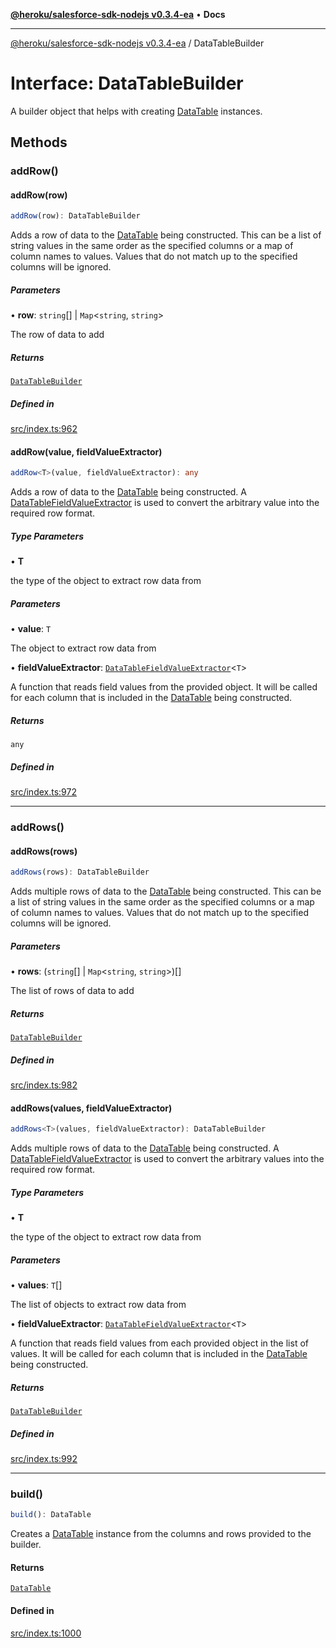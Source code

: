[**@heroku/salesforce-sdk-nodejs v0.3.4-ea**](../README.md) • **Docs**

***

[@heroku/salesforce-sdk-nodejs v0.3.4-ea](../README.md) / DataTableBuilder

# Interface: DataTableBuilder

A builder object that helps with creating [DataTable](DataTable.md) instances.

## Methods

### addRow()

#### addRow(row)

```ts
addRow(row): DataTableBuilder
```

Adds a row of data to the [DataTable](DataTable.md) being constructed. This can be a
list of string values in the same order as the specified columns or a map of
column names to values. Values that do not match up to the specified columns
will be ignored.

##### Parameters

• **row**: `string`[] \| `Map`\<`string`, `string`\>

The row of data to add

##### Returns

[`DataTableBuilder`](DataTableBuilder.md)

##### Defined in

[src/index.ts:962](https://github.com/cwallsfdc/salesforce-sdk-nodejs/blob/59161db9ea389cffac0d54282abb2c1e82011d42/src/index.ts#L962)

#### addRow(value, fieldValueExtractor)

```ts
addRow<T>(value, fieldValueExtractor): any
```

Adds a row of data to the [DataTable](DataTable.md) being constructed. A [DataTableFieldValueExtractor](../type-aliases/DataTableFieldValueExtractor.md)
is used to convert the arbitrary value into the required row format.

##### Type Parameters

• **T**

the type of the object to extract row data from

##### Parameters

• **value**: `T`

The object to extract row data from

• **fieldValueExtractor**: [`DataTableFieldValueExtractor`](../type-aliases/DataTableFieldValueExtractor.md)\<`T`\>

A function that reads field values from the provided object. It will be called for each column that is included in the [DataTable](DataTable.md) being constructed.

##### Returns

`any`

##### Defined in

[src/index.ts:972](https://github.com/cwallsfdc/salesforce-sdk-nodejs/blob/59161db9ea389cffac0d54282abb2c1e82011d42/src/index.ts#L972)

***

### addRows()

#### addRows(rows)

```ts
addRows(rows): DataTableBuilder
```

Adds multiple rows of data to the [DataTable](DataTable.md) being constructed. This can be a
list of string values in the same order as the specified columns or a map of
column names to values. Values that do not match up to the specified columns
will be ignored.

##### Parameters

• **rows**: (`string`[] \| `Map`\<`string`, `string`\>)[]

The list of rows of data to add

##### Returns

[`DataTableBuilder`](DataTableBuilder.md)

##### Defined in

[src/index.ts:982](https://github.com/cwallsfdc/salesforce-sdk-nodejs/blob/59161db9ea389cffac0d54282abb2c1e82011d42/src/index.ts#L982)

#### addRows(values, fieldValueExtractor)

```ts
addRows<T>(values, fieldValueExtractor): DataTableBuilder
```

Adds multiple rows of data to the [DataTable](DataTable.md) being constructed. A [DataTableFieldValueExtractor](../type-aliases/DataTableFieldValueExtractor.md)
is used to convert the arbitrary values into the required row format.

##### Type Parameters

• **T**

the type of the object to extract row data from

##### Parameters

• **values**: `T`[]

The list of objects to extract row data from

• **fieldValueExtractor**: [`DataTableFieldValueExtractor`](../type-aliases/DataTableFieldValueExtractor.md)\<`T`\>

A function that reads field values from each provided object in the list of values. It will be called for each column that is included in the [DataTable](DataTable.md) being constructed.

##### Returns

[`DataTableBuilder`](DataTableBuilder.md)

##### Defined in

[src/index.ts:992](https://github.com/cwallsfdc/salesforce-sdk-nodejs/blob/59161db9ea389cffac0d54282abb2c1e82011d42/src/index.ts#L992)

***

### build()

```ts
build(): DataTable
```

Creates a [DataTable](DataTable.md) instance from the columns and rows provided to the builder.

#### Returns

[`DataTable`](DataTable.md)

#### Defined in

[src/index.ts:1000](https://github.com/cwallsfdc/salesforce-sdk-nodejs/blob/59161db9ea389cffac0d54282abb2c1e82011d42/src/index.ts#L1000)
